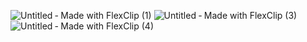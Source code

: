 ![Untitled ‑ Made with FlexClip (1)](https://github.com/user-attachments/assets/5f4c97f6-bb7a-4e05-8c79-e6b571f00c35)
![Untitled ‑ Made with FlexClip (3)](https://github.com/user-attachments/assets/33789b5b-f9c1-4410-8846-de2cb878f53e)
![Untitled ‑ Made with FlexClip (4)](https://github.com/user-attachments/assets/f49000a5-f80c-4ef5-9056-48b8aa03c2a5)
